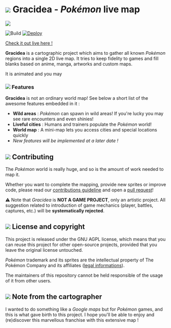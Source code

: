 # ![](/client/static/copyrighted/imgs/icons/gracidea.png) Gracidea - *Pokémon* live map

![](/.github/README/animated_map.gif)

![Build](https://github.com/lowlighter/gracidea/workflows/Build/badge.svg)
[![Deploy](https://img.shields.io/badge/%20-Gracidea%20on%20deno%20deploy-black.svg?logo=deno)](https://gracidea.deno.dev)

[Check it out live here !](https://gracidea.deno.dev)

**Gracidea** is a cartographic project which aims to gather all known *Pokémon* regions into a single 2D live map. It tries to keep fidelity to games and fill blanks based on anime, manga, artworks and custom maps.

It is animated and you may

### ![](/client/static/copyrighted/imgs/icons/pokedoll.png) Features

**Gracidea** is not an ordinary world map! See below a short list of the awesome features embedded in it :

* **Wild areas** : *Pokémon* can spawn in wild areas! If you're lucky you may see rare encounters and even shinies!
* **Liveful cities** : Humans and trainers populate the *Pokémon* world!
* **World map** : A mini-map lets you access cities and special locations quickly
* *New features will be implemented at a later date !*

## ![](/client/static/copyrighted/imgs/icons/contribute.png) Contributing

The *Pokémon* world is really huge, and so is the amount of work needed to map it.

Whether you want to complete the mapping, provide new sprites or improve code, please read our [contributions guideline](/CONTRIBUTING.md) and open a [pull request](https://github.com/lowlighter/gracidea/pulls)!

⚠️ Note that *Gracidea* is **NOT A GAME PROJECT**, only an artistic project. All suggestion related to introduction of game mechanics (player, battles, captures, etc.) will be **systematically rejected**.

## ![](/client/static/copyrighted/imgs/icons/licenses.png) License and copyright

This project is released under the GNU AGPL license, which means that you can reuse this project for other open-source projects, provided that you leave the original license untouched.

*Pokémon* trademark and its sprites are the intellectual property of The Pokémon Company and its affiliates ([legal informations](https://www.pokemon.com/us/legal/)).

The maintainers of this repository cannot be held responsible of the usage of it from other users.

## ![](/client/static/copyrighted/imgs/icons/note.png) Note from the cartographer

I wanted to do something like a *Google maps* but for *Pokémon* games, and this is what gave birth to this project.
I hope you'll be able to enjoy and (re)discover this marvellous franchise with this extensive map !
